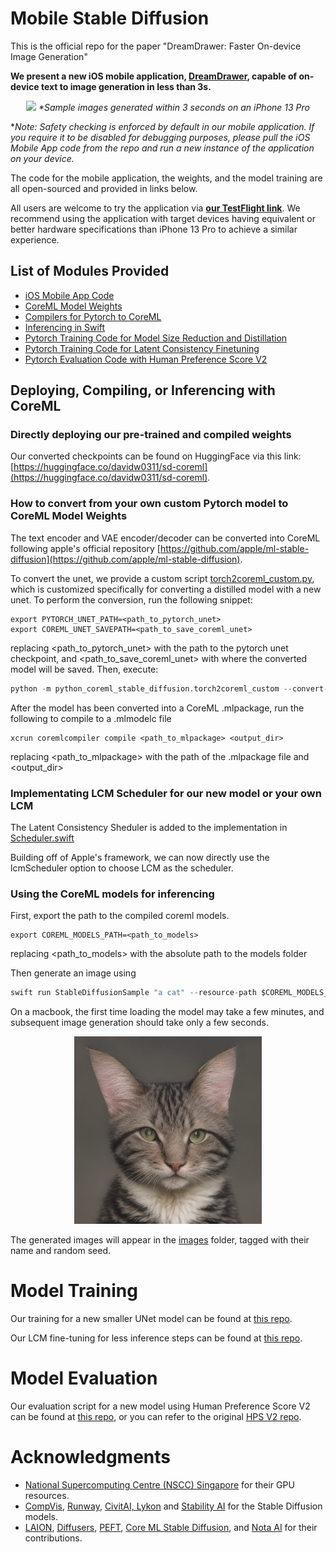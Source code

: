 # Mobile Stable Diffusion

This is the official repo for the paper "DreamDrawer: Faster On-device Image Generation"

**We present a new iOS mobile application, [DreamDrawer](https://testflight.apple.com/join/rL3YXpjO), capable of on-device text to image generation in less than 3s.**

<p align="center">
  <img src="assets/showcase.png"/>
  <i> *Sample images generated within 3 seconds on an iPhone 13 Pro </i>
</p> 

**Note: Safety checking is enforced by default in our mobile application. If you require it to be disabled for debugging purposes, please pull the iOS Mobile App code from the repo and run a new instance of the application on your device.*

The code for the mobile application, the weights, and the model training are all open-sourced and provided in links below. 

All users are welcome to try the application via **[our TestFlight link](https://testflight.apple.com/join/rL3YXpjO)**. We recommend using the application with target devices having equivalent or better hardware specifications than iPhone 13 Pro to achieve a similar experience.


## List of Modules Provided
- [iOS Mobile App Code](https://github.com/davidw0311/DreamDrawer)
- [CoreML Model Weights](https://huggingface.co/davidw0311/sd-coreml)
- [Compilers for Pytorch to CoreML](https://huggingface.co/davidw0311/sd-coreml)
- [Inferencing in Swift](https://huggingface.co/davidw0311/sd-coreml)
- [Pytorch Training Code for Model Size Reduction and Distillation](https://github.com/ngshikang/MobileDiffusionDistillation)
- [Pytorch Training Code for Latent Consistency Finetuning](https://github.com/davidw0311/diffusers)
- [Pytorch Evaluation Code with Human Preference Score V2](https://github.com/ngshikang/MobileDiffusionDistillation)

## Deploying, Compiling, or Inferencing with CoreML

### Directly deploying our pre-trained and compiled weights

Our converted checkpoints can be found on HuggingFace via this link: [https://huggingface.co/davidw0311/sd-coreml](https://huggingface.co/davidw0311/sd-coreml).

### How to convert from your own custom Pytorch model to CoreML Model Weights

The text encoder and VAE encoder/decoder can be converted into CoreML following apple's official repository [https://github.com/apple/ml-stable-diffusion](https://github.com/apple/ml-stable-diffusion).

To convert the unet, we provide a custom script [torch2coreml_custom.py](python_coreml_stable_diffusion/torch2coreml_custom.py), which is customized specifically for converting a distilled model with a new unet. To perform the conversion, run the following snippet:

```
export PYTORCH_UNET_PATH=<path_to_pytorch_unet>
export COREML_UNET_SAVEPATH=<path_to_save_coreml_unet>
```
replacing <path_to_pytorch_unet> with the path to the pytorch unet checkpoint, and <path_to_save_coreml_unet> with where the converted model will be saved. Then, execute:


```python
python -m python_coreml_stable_diffusion.torch2coreml_custom --convert-unet --model-version "lykon/absolutereality" -o $COREML_UNET_SAVEPATH --unet-path $PYTORCH_UNET_PATH --compute-unit CPU_AND_NE --quantize-nbits 6 --attention-implementation SPLIT_EINSUM
```

After the model has been converted into a CoreML .mlpackage, run the following to compile to a .mlmodelc file

```
xcrun coremlcompiler compile <path_to_mlpackage> <output_dir>
```
replacing <path_to_mlpackage> with the path of the .mlpackage file and <output_dir> 

### Implementating LCM Scheduler for our new model or your own LCM

The Latent Consistency Sheduler is added to the implementation in [Scheduler.swift](swift/StableDiffusion/pipeline/Scheduler.swift)

Building off of Apple's framework, we can now directly use the lcmScheduler option to choose LCM as the scheduler.

### Using the CoreML models for inferencing

First, export the path to the compiled coreml models.

```
export COREML_MODELS_PATH=<path_to_models>
```
replacing <path_to_models> with the absolute path to the models folder


Then generate an image using
```python
swift run StableDiffusionSample "a cat" --resource-path $COREML_MODELS_PATH --seed 123456 --disable-safety --compute-units cpuAndNeuralEngine --step-count 4 --output-path images --scheduler lcm --guidance-scale 1.0
```

On a macbook, the first time loading the model may take a few minutes, and subsequent image generation should take only a few seconds.

<p align="center">
  <img src="images/a_cat.123456.final.png" width="300" height="300"/>
</p>

The generated images will appear in the [images](images) folder, tagged with their name and random seed.

# Model Training 

Our training for a new smaller UNet model can be found at [this repo](https://github.com/ngshikang/MobileDiffusionDistillation).

Our LCM fine-tuning for less inference steps can be found at [this repo](https://github.com/davidw0311/diffusers).

# Model Evaluation

Our evaluation script for a new model using Human Preference Score V2 can be found at [this repo](https://github.com/ngshikang/MobileDiffusionDistillation), or you can refer to the original [HPS V2 repo](https://github.com/tgxs002/HPSv2).

# Acknowledgments
- [National Supercomputing Centre (NSCC) Singapore](https://www.nscc.sg/) for their GPU resources.
- [CompVis](https://github.com/CompVis/latent-diffusion), [Runway](https://runwayml.com/), [CivitAI, Lykon](https://civitai.com/user/Lykon) and [Stability AI](https://stability.ai/) for the Stable Diffusion models.
- [LAION](https://laion.ai/), [Diffusers](https://github.com/huggingface/diffusers), [PEFT](https://github.com/huggingface/peft), [Core ML Stable Diffusion](https://github.com/apple/ml-stable-diffusion), and [Nota AI](https://github.com/Nota-NetsPresso/BK-SDM) for their contributions.
